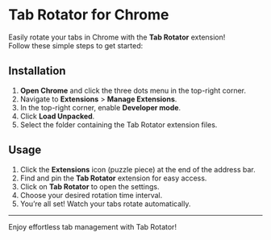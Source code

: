 # Tab Rotator for Chrome

Easily rotate your tabs in Chrome with the **Tab Rotator** extension!  
Follow these simple steps to get started:

## Installation

1. **Open Chrome** and click the three dots menu in the top-right corner.
2. Navigate to **Extensions** > **Manage Extensions**.
3. In the top-right corner, enable **Developer mode**.
4. Click **Load Unpacked**.
5. Select the folder containing the Tab Rotator extension files.

## Usage

1. Click the **Extensions** icon (puzzle piece) at the end of the address bar.
2. Find and pin the **Tab Rotator** extension for easy access.
3. Click on **Tab Rotator** to open the settings.
4. Choose your desired rotation time interval.
5. You’re all set! Watch your tabs rotate automatically.

---

Enjoy effortless tab management with Tab Rotator!
